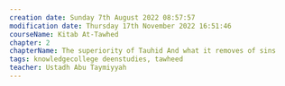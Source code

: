 ```yaml
---
creation date: Sunday 7th August 2022 08:57:57 
modification date: Thursday 17th November 2022 16:51:46
courseName: Kitab At-Tawhed 
chapter: 2
chapterName: The superiority of Tauhid And what it removes of sins
tags: knowledgecollege deenstudies, tawheed
teacher: Ustadh Abu Taymiyyah
---
```


